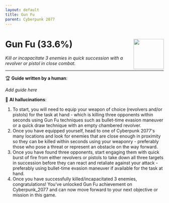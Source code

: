 ```yaml
---
layout: default
title: Gun Fu
parent: Cyberpunk 2077
---
```


# Gun Fu (33.6%) <img align="right" src="https://cdn.cloudflare.steamstatic.com/steamcommunity/public/images/apps/1091500/96b9d0c95bc80867a61a2870c6ddec9ab424f728.jpg" width="96" height="96">

_Kill or incapacitate 3 enemies in quick succession with a revolver or pistol in close combat._

***

:trophy: **Guide written by a human**:

_Add guide here_

:robot: **AI hallucinations**:

1. To start, you will need to equip your weapon of choice (revolvers and/or pistols) for the task at hand - which is killing three opponents within seconds using Gun Fu techniques such as bullet-time evasion maneuver or a quick draw technique with an empty chambered revolver.
2. Once you have equipped yourself, head to one of Cyberpunk 2077's many locations and look for enemies that are close enough in proximity so they can be killed within seconds using your weaponry - preferably those who pose a threat or represent an obstacle on the way forward.
3. Once you have found three opponents, start engaging them with quick burst of fire from either revolvers or pistols to take down all three targets in succession before they can react and retaliate against your attack - preferably using bullet-time evasion maneuver if available for the task at hand.
4. Once you have successfully killed/incapacitated 3 enemies, congratulations! You've unlocked Gun Fu achievement on Cyberpunk_2077 and can now move forward to your next objective or mission in this game.
